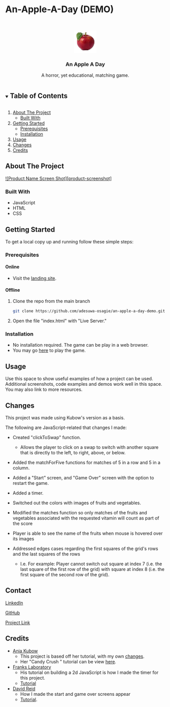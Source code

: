 # An-Apple-A-Day (DEMO)

<!-- PROJECT LOGO -->
<br />
<p align="center">
  <a href="https://github.com/adesuwa-osagie/an-apple-a-day-demo">
    <img src="images/apple.png" alt="Logo" width="70" height="70">
  </a>

  <h3 align="center">An Apple A Day</h3>

  <p align="center">
    A horror, yet educational, matching game.
  </p>
</p>

<!-- TABLE OF CONTENTS -->
<details open="open">
  <summary><h2 style="display: inline-block">Table of Contents</h2></summary>
  <ol>
    <li>
      <a href="#about-the-project">About The Project</a>
      <ul>
        <li><a href="#built-with">Built With</a></li>
      </ul>
    </li>
    <li>
      <a href="#getting-started">Getting Started</a>
      <ul>
        <li><a href="#prerequisites">Prerequisites</a></li>
        <li><a href="#installation">Installation</a></li>
      </ul>
    </li>
    <li><a href="#usage">Usage</a></li>
    <li><a href="#changes">Changes<a></li>
    <li><a href="#credits">Credits</a></li>
  </ol>
</details>


<!-- ABOUT THE PROJECT -->
## About The Project

[![Product Name Screen Shot][product-screenshot]](https://example.com)


### Built With

* JavaScript
* HTML
* CSS



<!-- GETTING STARTED -->
## Getting Started

To get a local copy up and running follow these simple steps:

### Prerequisites

#### Online
* Visit the <a href="">landing site</a>.

#### Offline
1. Clone the repo from the main branch
   ```sh
   git clone https://github.com/adesuwa-osagie/an-apple-a-day-demo.git
   ```
2. Open the file "index.html" with "Live Server."

### Installation

* No installation required. The game can be play in a web browser.
* You may go <a href="">here</a> to play the game.

<!-- USAGE EXAMPLES -->
## Usage

Use this space to show useful examples of how a project can be used. Additional screenshots, code examples and demos work well in this space. You may also link to more resources.

<!-- CHANGES FROM KUBOW'S VERSION -->

## Changes
This project was made using Kubow's version as a basis. 

The following are JavaScript-related that changes I made:

* Created "clickToSwap" function.
  * Allows the player to click on a swap to switch with another square that is directly to the left, to right, above, or below.

* Added the matchForFive functions for matches of 5 in a row and 5 in a column.

* Added a "Start" screen, and "Game Over" screen with the option to restart the game.
* Added a timer.
* Switched out the colors with images of fruits and vegetables.
* Modified the matches function so only matches of the fruits and vegetables associated with the requested vitamin will count as part of the score
* Player is able to see the name of the fruits when mouse is hovered over its images
* Addressed edges cases regarding the first squares of the grid's rows and the last squares of the rows
    * I.e. For example: Player cannot switch out square at index 7 (i.e. the last square of the first row of the grid) with square at index 8 (i.e. the first square of the second row  of the grid).





<!-- CONTACT -->
## Contact 

[LinkedIn](https://www.linkedin.com/in/adesuwa-osagie/)

[GitHub](https://github.com/adesuwa-osagie")

[Project Link](https://github.com/adesuwa-osagie/an-apple-a-day-demo)



<!-- ACKNOWLEDGEMENTS -->
## Credits

* [Ania Kubow](https://www.youtube.com/c/AniaKub%C3%B3w)
  * This project is based off her tutorial, with my own <a href="#changes">changes</a>. 
  * Her "Candy Crush " tutorial can be view <a href="https://www.youtube.com/watch?v=XD5sZWxwJUk&t=1444s">here</a>.
* [Franks Laboratory](https://www.youtube.com/c/Frankslaboratory)
    * His tutorial on building a 2d JavaScript is how I made the timer for this project.
    * <a href="https://www.youtube.com/watch?v=RTb8icFiSfk">Tutorial</a>
* [David Reid](https://www.youtube.com/channel/UC0CPpbZ088BWsVM2rhpicfQ)
    * How I made the start and game over screens appear
    * <a href="https://www.youtube.com/watch?v=8_zUEh7Vqhs">Tutorial</a>.